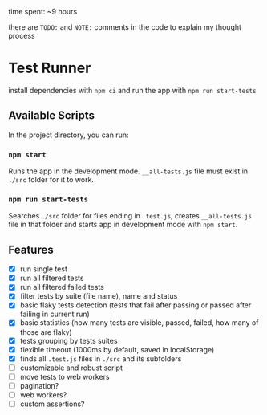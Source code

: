 time spent: ~9 hours

there are `TODO:` and `NOTE:` comments in the code to explain my thought process

# Test Runner

install dependencies with `npm ci` and run the app with `npm run start-tests`

## Available Scripts

In the project directory, you can run:

### `npm start`

Runs the app in the development mode. `__all-tests.js` file must exist in `./src` folder for it to work.

### `npm run start-tests`

Searches `./src` folder for files ending in `.test.js`, creates `__all-tests.js` file in that folder and starts app in development mode with `npm start`.

## Features
- [x] run single test
- [x] run all filtered tests
- [x] run all filtered failed tests
- [x] filter tests by suite (file name), name and status
- [x] basic flaky tests detection (tests that fail after passing or passed after failing in current run)
- [x] basic statistics (how many tests are visible, passed, failed, how many of those are flaky)
- [x] tests grouping by tests suites
- [x] flexible timeout (1000ms by default, saved in localStorage)
- [x] finds all `.test.js` files in `./src` and its subfolders
- [ ] customizable and robust script
- [ ] move tests to web workers
- [ ] pagination?
- [ ] web workers?
- [ ] custom assertions?